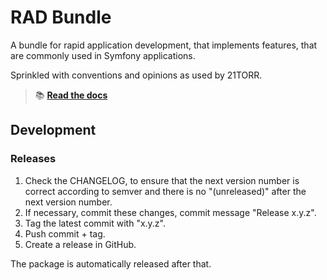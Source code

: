 RAD Bundle
==========

A bundle for rapid application development, that implements features, that are commonly used in Symfony applications.

Sprinkled with conventions and opinions as used by 21TORR.

> 📚 [**Read the docs**](https://21torr-docs.fly.dev/docs/php/symfony/rad)


Development
-----------

### Releases

1. Check the CHANGELOG, to ensure that the next version number is correct according to semver and there is no "(unreleased)" after the next version number.
2. If necessary, commit these changes, commit message "Release x.y.z".
3. Tag the latest commit with "x.y.z".
4. Push commit + tag.
5. Create a release in GitHub.

The package is automatically released after that.
